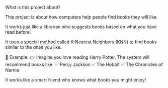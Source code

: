 What is this project about?

This project is about how computers help people find books they will like.

It works just like a librarian who suggests books based on what you have read before!

It uses a special method called K-Nearest Neighbors (KNN) to find books similar to the ones you like.

📌 Example:
👉 Imagine you love reading Harry Potter. The system will recommend books like:
✅ Percy Jackson
✅ The Hobbit
✅ The Chronicles of Narnia

It works like a smart friend who knows what books you might enjoy!

